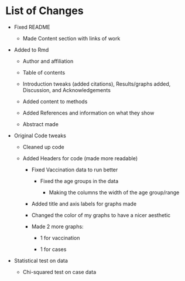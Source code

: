 # List of Changes

-   Fixed README

    -   Made Content section with links of work

-   Added to Rmd

    -   Author and affiliation

    -   Table of contents

    -   Introduction tweaks (added citations), Results/graphs added, Discussion, and Acknowledgements

    -   Added content to methods

    -   Added References and information on what they show

    -   Abstract made

-   Original Code tweaks

    -   Cleaned up code
    -   Added Headers for code (made more readable)

        -   Fixed Vaccination data to run better

            -   Fixed the age groups in the data

                -   Making the columns the width of the age group/range

        -   Added title and axis labels for graphs made

        -   Changed the color of my graphs to have a nicer aesthetic

        -   Made 2 more graphs:

            -   1 for vaccination

            -   1 for cases

-   Statistical test on data

    -   Chi-squared test on case data
